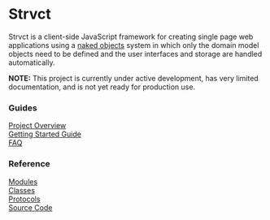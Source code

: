 # Strvct

Strvct is a client-side JavaScript framework for creating single page web applications using a [naked objects](https://en.wikipedia.org/wiki/Naked_objects) system in which only the domain model objects need to be defined and the user interfaces and storage are handled automatically.

**NOTE:** This project is currently under active development, has very limited documentation, and is not yet ready for production use.

### Guides

[Project Overview](./docs/ProjectOverview.md)<br>
[Getting Started Guide](./docs/GettingStartedGuide.md)<br>
[FAQ](./docs/FAQ.md)<br>

<!--
[Developer Documentation](./docs/Developer.md)<br>
[Case Study](./docs/CaseStudy.md)<br>
-->

### Reference

[Modules](./docs/reference/module_hierarchy.md)<br>
[Classes](./docs/reference/class_hierarchy.md)<br>
[Protocols](./docs/reference/protocols.md)<br>
[Source Code](https://github.com/stevedekorte/Strvct.net/)
